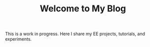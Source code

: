﻿---
title: "Welcome to My Blog"
draft: false
---
This is a work in progress. Here I share my EE projects, tutorials, and experiments.
